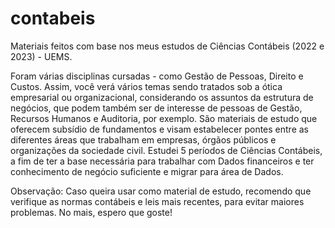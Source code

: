 # contabeis
Materiais feitos com base nos meus estudos de Ciências Contábeis (2022 e 2023) - UEMS.

Foram várias disciplinas cursadas - como Gestão de Pessoas, Direito e Custos. Assim, você verá vários temas sendo tratados sob a ótica empresarial ou organizacional, considerando os assuntos da estrutura de negócios, que podem também ser de interesse de pessoas de Gestão, Recursos Humanos e Auditoria, por exemplo. São materiais de estudo que oferecem subsídio de fundamentos e visam estabelecer pontes entre as diferentes áreas que trabalham em empresas, órgãos públicos e organizações da sociedade civil. 
Estudei 5 períodos de Ciências Contábeis, a fim de ter a base necessária para trabalhar com Dados financeiros e ter conhecimento de negócio suficiente e migrar para área de Dados. 

Observação: Caso queira usar como material de estudo, recomendo que verifique as normas contábeis e leis mais recentes, para evitar maiores problemas. No mais, espero que goste!
